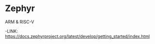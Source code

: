 # Zephyr
ARM &amp; RISC-V

-LINK: https://docs.zephyrproject.org/latest/develop/getting_started/index.html
